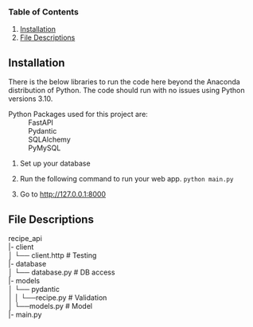 ### Table of Contents

1. [Installation](#installation)
2. [File Descriptions](#files)

## Installation <a name="installation"></a>

There is the below libraries to run the code here beyond the Anaconda distribution of Python. The code should run with no issues using Python versions 3.10.

<dl>
  <dt>Python Packages used for this project are:</dt>
  <dd>FastAPI</dd>
  <dd>Pydantic</dd>
  <dd>SQLAlchemy</dd>
  <dd>PyMySQL</dd>
</dl>

1. Set up your database 

2. Run the following command to run your web app.
    `python main.py`

3. Go to http://127.0.0.1:8000

## File Descriptions <a name="files"></a>

 recipe_api    
 |- client  
 │   └── client.http # Testing  
 |- database  
 │   └── database.py # DB access  
 |- models  
 │   └── pydantic   
 │   │   └──recipe.py # Validation  
 │   └──models.py # Model  
 |- main.py  
